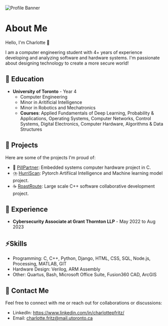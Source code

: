 ![Profile Banner](https://github.com/charlottepfritz/charlottepfritz/assets/133656144/c38b75f8-c104-4381-82c3-fceabde9cbce)
# About Me

Hello, I'm Charlotte 🌼

I am a computer engineering student with 4+ years of experience developing and analyzing software and hardware systems. I'm passionate about designing technology to create a more secure world!

## 🌟 Education

- **University of Toronto** - Year 4
  - Computer Engineering
  - Minor in Aritificial Intelligence
  - Minor in Robotics and Mechatronics
  - **Courses**: Applied Fundamentals of Deep Learning, Probability & Applications, Operating Systems, Computer Networks, Control Systems, Digital Electronics, Computer Hardware, Algorithms & Data Structures
 
## 💬 Projects

Here are some of the projects I'm proud of:
- 💊 [PillPartner](https://github.com/charlottepfritz/PillPartner): Embedded systems computer hardware project in C.
- ⛈️ [HurriScan](https://github.com/macaroonforu/HurriScan/tree/main): Pytorch Artifiical Intelligence and Machine learning model project.
- ☕ [RoastRoute](https://github.com/ambroseling/RoastRoute-GIS): Large scale C++ software collaborative development project.

## 💼 Experience

- **Cybersecurity Associate at Grant Thornton LLP** - May 2022 to Aug 2023


## ⚡️Skills

- Programming: C, C++, Python, Django, HTML, CSS, SQL, Node.js, Processing, MATLAB, GIT 
- Hardware Design: Verilog, ARM Assembly
- Other: Quartus, Bash, Microsoft Office Suite, Fusion360 CAD, ArcGIS

## 🔗 Contact Me

Feel free to connect with me or reach out for collaborations or discussions:

- LinkedIn: https://www.linkedin.com/in/charlottepfritz/
- Email: charlotte.fritz@mail.utoronto.ca

